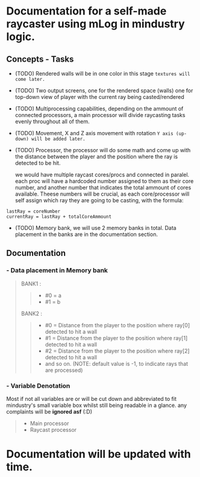 # Documentation for a self-made raycaster using mLog in mindustry logic.

##  Concepts - Tasks
- (TODO) Rendered walls will be in one color in this stage `textures will come later.`

- (TODO) Two output screens,  one for the rendered space (walls)
                       one for top-down view of player with the current ray being casted/rendered

- (TODO) Multiprocessing capabilities,  depending on the ammount of connected processors, a main processor will divide raycasting tasks evenly throughout all of them.

- (TODO) Movement, X and Z axis movement with rotation `Y axis (up-down) will be added later.`

- (TODO) Processor, the processor will do some math and come up with the distance between the player and the position where the ray is detected to be hit.

  we would have multiple raycast cores/procs and connected in paralel. each proc will have a hardcoded number assigned to them as their core number, and another number that indicates the total ammount of cores available. Theese numbers will be crucial, as each core/processor will self assign which ray they are going to be casting, with the formula:

``` lastRay = coreNumber ``` \
``` currentRay = lastRay + totalCoreAmmount ```

- (TODO) Memory bank, we will use 2 memory banks in total. Data placement in the banks are in the documentation section.



##  Documentation
### - Data placement in Memory bank
> BANK1 :
>> - #0 = a
>> - #1 = b
> 
> BANK2 :
>> - #0 = Distance from the player to the position where ray[0] detected to hit a wall
>> - #1 = Distance from the player to the position where ray[1] detected to hit a wall
>> - #2 = Distance from the player to the position where ray[2] detected to hit a wall
>> - and so on.
>> (NOTE: default value is -1, to indicate rays that are processed)

### - Variable Denotation
  Most if not all variables are or will be cut down and abbreviated to fit mindustry's small variable box whilst still being readable in a glance. any complaints will be **ignored asf** (:D)
> - Main processor
> - Raycast processor


# Documentation will be updated with time.
